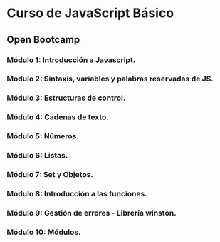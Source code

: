 # Curso de JavaScript Básico

## Open Bootcamp

### Módulo 1: Introducción a Javascript.

### Módulo 2: Sintaxis, variables y palabras reservadas de JS.

### Módulo 3: Estructuras de control.

### Módulo 4: Cadenas de texto.

### Módulo 5: Números.

### Módulo 6: Listas.

### Módulo 7: Set y Objetos.

### Módulo 8: Introducción a las funciones.

### Módulo 9: Gestión de errores - Librería winston.

### Módulo 10: Módulos.
